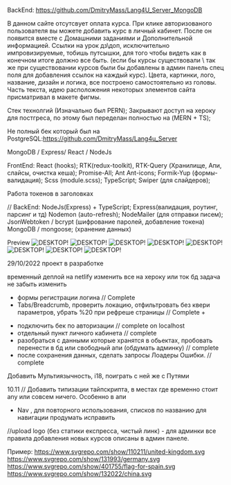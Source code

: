 BackEnd: https://github.com/DmitryMass/Lang4U_Server_MongoDB

В данном сайте отсутсвует оплата курса. При клике авторизованого пользователя вы можете добавить курс в личный кабинет. После он появится вместе с Домашними заданиями и Дополнительной информацией. Ссылки на урок дз\доп, исключительно импровизируемые, тобишь путсышки, для того чтобы видеть как в конечном итоге должно все быть. (если бы курсы существовали \ так же при существовании курсов были бы добавлены в админ панель спец поля для добавления ссылок на каждый курс).
Цвета, картинки, лого, название, дизайн и логика, все построено самостоятельно из головы. Часть текста, идею расположения некоторых элементов сайта присматривал в макете фигмы.

Стек технолгий (Изначально был PERN);
Закрывают доступ на хероку для постгреса, по этому был переделан полностью на (MERN + TS);

Не полный бек который был на PostgreSQL:https://github.com/DmitryMass/Lang4u_Server

MongoDB / Express/ React / NodeJs

FrontEnd:
React (hooks);
RTK(redux-toolkit), RTK-Query (Хранилище, Апи, слайсы, очистка кеша);
Promise-All;
Ant Ant-icons;
Formik-Yup (формы-валидация);
Scss (module.scss);
TypeScript;
Swiper (для слайдеров);

Работа токенов в заголовках

//
BackEnd:
NodeJs(Express) + TypeScript;
Express(валидация, роутинг, парсинг и тд)
Nodemon (auto-refresh);
NodeMailer (для отправки писем);
JsonWebtoken / bcrypt (шифрование паролей, добавление токена)
MongoDB / mongoose; (хранение данных)

<!--  -->

Preview
![DESKTOP!](./src/Assets/ForGitHub/main.png)
![DESKTOP!](./src/Assets/ForGitHub/admin.png)
![DESKTOP!](./src/Assets/ForGitHub/course.png)
![DESKTOP!](./src/Assets/ForGitHub/user-main.png)
![DESKTOP!](./src/Assets/ForGitHub/mobile.png)
![DESKTOP!](./src/Assets/ForGitHub/support.png)
![DESKTOP!](./src/Assets/ForGitHub/register.png)
![DESKTOP!](./src/Assets/ForGitHub/login.png)

<!--  -->

29/10/2022 проект в разработке

временный деплой на netlify изменить все на хероку или ток бд
задача не забыть изменить

<!--  -->

- формы регистрации логина // Complete
- Tabs/Breadcrumb, проверить локацию, отфильтровать без квери параметров, убрать %20 при рефреше страницы // Complete +

* подключить бек по авторизации // complete on localhost
* отдельный пункт личного кабинета // complete
* разобраться с данными которые хранятся в обьектах, пробовать перенести в бд или свободный апи (обдумать админку) // complete
* после сохранения данных, сделать запросы Лоадеры Ошибки. // complete

Добавить Мультиязычность, i18, поиграть с ней же с Путями

<!--  -->

10.11 // Добавить типизации тайпскрипта, в местах где временно стоит any или совсем ничего. Особенно в апи

- Nav , для повторного использования, списков по названию для навигации продумать исправить

//upload logo (без статики експресса, чистый линк) - для админки
все правила добавления новых курсов описаны в админ панеле.

Пример:
https://www.svgrepo.com/show/110211/united-kingdom.svg
https://www.svgrepo.com/show/131993/germany.svg
https://www.svgrepo.com/show/401755/flag-for-spain.svg
https://www.svgrepo.com/show/132022/china.svg
